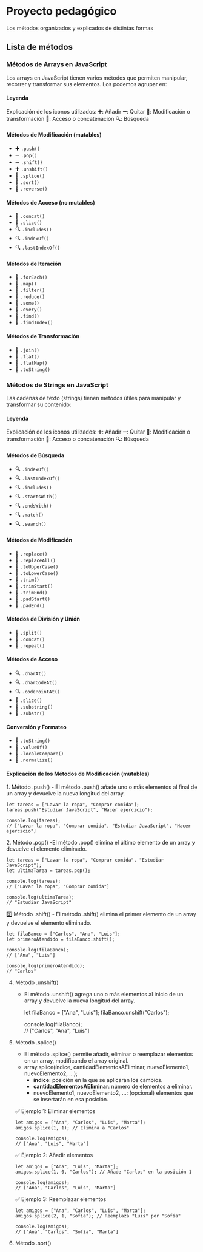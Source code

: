 # Proyecto pedagógico

Los métodos organizados y explicados de distintas formas

## Lista de métodos

### Métodos de Arrays en JavaScript
Los arrays en JavaScript tienen varios métodos que permiten manipular, recorrer y transformar sus elementos. Los podemos agrupar en:

#### Leyenda
Explicación de los iconos utilizados:
➕: Añadir
➖: Quitar
🔄: Modificación o transformación
🔗: Acceso o concatenación
🔍: Búsqueda

#### Métodos de Modificación (mutables)
-   ➕ `.push()`
-   ➖ `.pop()`
-   ➖ `.shift()`
-   ➕ `.unshift()`
-   🔄 `.splice()`
-   🔄 `.sort()`
-   🔄 `.reverse()`

#### Métodos de Acceso (no mutables)
-   🔗 `.concat()`
-   🔗 `.slice()`
-   🔍 `.includes()`
-   🔍 `.indexOf()`
-   🔍 `.lastIndexOf()`

#### Métodos de Iteración
-   🔄 `.forEach()`
-   🔄 `.map()`
-   🔄 `.filter()`
-   🔄 `.reduce()`
-   🔄 `.some()`
-   🔄 `.every()`
-   🔄 `.find()`
-   🔄 `.findIndex()`

#### Métodos de Transformación
-   🔄 `.join()`
-   🔄 `.flat()`
-   🔄 `.flatMap()`
-   🔄 `.toString()`

### Métodos de Strings en JavaScript
Las cadenas de texto (strings) tienen métodos útiles para manipular y transformar su contenido:

#### Leyenda
Explicación de los iconos utilizados:
➕: Añadir
➖: Quitar
🔄: Modificación o transformación
🔗: Acceso o concatenación
🔍: Búsqueda

#### Métodos de Búsqueda
-   🔍 `.indexOf()`
-   🔍 `.lastIndexOf()`
-   🔍 `.includes()`
-   🔍 `.startsWith()`
-   🔍 `.endsWith()`
-   🔍 `.match()`
-   🔍 `.search()`

#### Métodos de Modificación
-   🔄 `.replace()`
-   🔄 `.replaceAll()`
-   🔄 `.toUpperCase()`
-   🔄 `.toLowerCase()`
-   🔄 `.trim()`
-   🔄 `.trimStart()`
-   🔄 `.trimEnd()`
-   🔄 `.padStart()`
-   🔄 `.padEnd()`

#### Métodos de División y Unión
-   🔄 `.split()`
-   🔗 `.concat()`
-   🔄 `.repeat()`

#### Métodos de Acceso
-   🔍 `.charAt()`
-   🔍 `.charCodeAt()`
-   🔍 `.codePointAt()`
-   🔗 `.slice()`
-   🔗 `.substring()`
-   🔗 `.substr()`

#### Conversión y Formateo
-   🔄 `.toString()`
-   🔄 `.valueOf()`
-   🔄 `.localeCompare()`
-   🔄 `.normalize()`


#### Explicación de los Métodos de Modificación (mutables)

1️. Método .push()
    - El método .push() añade uno o más elementos al final de un array y devuelve la nueva longitud del array.
  
    let tareas = ["Lavar la ropa", "Comprar comida"];
    tareas.push("Estudiar JavaScript", "Hacer ejercicio");

    console.log(tareas);  
    // ["Lavar la ropa", "Comprar comida", "Estudiar JavaScript", "Hacer ejercicio"]

  
2️. Método .pop()
    -El método .pop() elimina el último elemento de un array y devuelve el elemento eliminado.

    let tareas = ["Lavar la ropa", "Comprar comida", "Estudiar JavaScript"];
    let ultimaTarea = tareas.pop();

    console.log(tareas);  
    // ["Lavar la ropa", "Comprar comida"]

    console.log(ultimaTarea);  
    // "Estudiar JavaScript"


3️⃣ Método .shift()
    - El método .shift() elimina el primer elemento de un array y devuelve el elemento eliminado.

    let filaBanco = ["Carlos", "Ana", "Luis"];
    let primeroAtendido = filaBanco.shift();

    console.log(filaBanco);  
    // ["Ana", "Luis"]

    console.log(primeroAtendido);  
    // "Carlos"


4. Método .unshift()
    - El método .unshift() agrega uno o más elementos al inicio de un array y devuelve la nueva longitud del array.

        let filaBanco = ["Ana", "Luis"];
        filaBanco.unshift("Carlos");

        console.log(filaBanco);  
        // ["Carlos", "Ana", "Luis"]



 5. Método .splice()
    - El método .splice() permite añadir, eliminar o reemplazar elementos en un array, modificando el array original.
    - array.splice(índice, cantidadElementosAEliminar, nuevoElemento1, nuevoElemento2, ...);
      - **índice**: posición en la que se aplicarán los cambios.
      - **cantidadElementosAEliminar**: número de elementos a eliminar.
      - nuevoElemento1, nuevoElemento2, ...: (opcional) elementos que se insertarán en esa posición.

  
    ✅ Ejemplo 1: Eliminar elementos

        let amigos = ["Ana", "Carlos", "Luis", "Marta"];
        amigos.splice(1, 1); // Elimina a "Carlos"

        console.log(amigos);
        // ["Ana", "Luis", "Marta"]



    ✅ Ejemplo 2: Añadir elementos



        let amigos = ["Ana", "Luis", "Marta"];
        amigos.splice(1, 0, "Carlos"); // Añade "Carlos" en la posición 1

        console.log(amigos);
        // ["Ana", "Carlos", "Luis", "Marta"]


    ✅ Ejemplo 3: Reemplazar elementos


        let amigos = ["Ana", "Carlos", "Luis", "Marta"];
        amigos.splice(2, 1, "Sofía"); // Reemplaza "Luis" por "Sofía"

        console.log(amigos);
        // ["Ana", "Carlos", "Sofía", "Marta"]


6. Método .sort()




